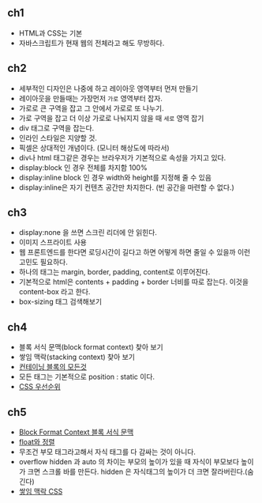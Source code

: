 ## ch1
- HTML과 CSS는 기본
- 자바스크립트가 현재 웹의 전체라고 해도 무방하다.

## ch2
- 세부적인 디자인은 나중에 하고 레이아웃 영역부터 먼저 만들기
- 레이아웃을 만들때는 가장먼저 `가로` 영역부터 잡자.
- 가로로 큰 구역을 잡고 그 안에서 가로로 또 나누기.
- 가로 구역을 잡고 더 이상 가로로 나눠지지 않을 때 `세로` 영역 잡기
- div 태그로 구역을 잡는다.
- 인라인 스타일은 지양할 것.
- 픽셀은 상대적인 개념이다. (모니터 해상도에 따라서)
- div나 html 태그같은 경우는 브라우저가 기본적으로 속성을 가지고 있다.
- display:block 인 경우 전체를 차지함 100%
- display:inline block 인 경우 width와 height를 지정해 줄 수 있음
- display:inline은 자기 컨텐츠 공간만 차지한다. (빈 공간을 마련할 수 없다.)

## ch3
- display:none 을 쓰면 스크린 리더에 안 읽힌다.
- 이미지 스프라이트 사용
- 웹 프론트엔드를 한다면 로딩시간이 길다고 하면 어떻게 하면 줄일 수 있을까 이런 고민도 필요하다.
- 하나의 태그는 margin, border, padding, content로 이루어진다.
- 기본적으로 html은 contents + padding + border 너비를 따로 잡는다. 이것을 content-box 라고 한다.
- box-sizing 태그 검색해보기

## ch4
- 블록 서식 문맥(block format context) 찾아 보기
- 쌓임 맥락(stacking context) 찾아 보기
- [컨테이닝 블록의 모든것](https://developer.mozilla.org/ko/docs/Web/CSS/All_About_The_Containing_Block)
- 모든 태그는 기본적으로 position : static 이다.
- [CSS 우선순위](https://www.zerocho.com/category/CSS/post/588cb95ca63e64132496a5d5)

## ch5
- [Block Format Context 블록 서식 문맥](https://developer.mozilla.org/ko/docs/Web/Guide/CSS/Block_formatting_context)
- [float와 정렬](https://www.zerocho.com/category/CSS/post/5881edef636a7f0b8e8507d8)
- 무조건 부모 태그라고해서 자식 태그를 다 감싸는 것이 아니다.
- overflow hidden 과 auto 의 차이는 부모의 높이가 있을 때 자식이 부모보다 높이가 크면 스크롤 바를 만든다. 
hidden 은 자식태그의 높이가 더 크면 잘라버린다.(숨긴다) 
- [쌓임 맥락 CSS](https://developer.mozilla.org/ko/docs/Web/CSS/CSS_Positioning/Understanding_z_index/The_stacking_context)
